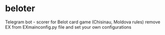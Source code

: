 # beloter
Telegram bot - scorer for Belot card game (Chisinau, Moldova rules)
remove EX from EXmainconfig.py file and set your own configurations
